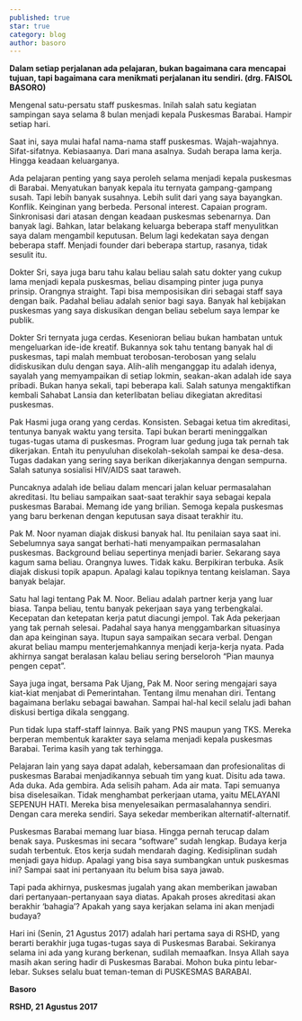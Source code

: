 ```yaml
---
published: true
star: true
category: blog
author: basoro
---
```

**Dalam setiap perjalanan ada pelajaran, bukan bagaimana cara mencapai tujuan, tapi bagaimana cara menikmati perjalanan itu sendiri. (drg. FAISOL BASORO)**

Mengenal satu-persatu staff puskesmas. Inilah salah satu kegiatan sampingan saya selama 8 bulan menjadi kepala Puskesmas Barabai. Hampir setiap hari.

Saat ini, saya mulai hafal nama-nama staff puskesmas. Wajah-wajahnya. Sifat-sifatnya. Kebiasaanya. Dari mana asalnya. Sudah berapa lama kerja. Hingga keadaan keluarganya.

Ada pelajaran penting yang saya peroleh selama menjadi kepala puskesmas di Barabai. Menyatukan banyak kepala itu ternyata gampang-gampang susah. Tapi lebih banyak susahnya. Lebih sulit dari yang saya bayangkan. Konflik. Keinginan yang berbeda. Personal interest. Capaian program. Sinkronisasi dari atasan dengan keadaan puskesmas sebenarnya. Dan banyak lagi. Bahkan, latar belakang keluarga beberapa staff menyulitkan saya dalam mengambil keputusan. Belum lagi kedekatan saya dengan beberapa staff. Menjadi founder dari beberapa startup, rasanya, tidak sesulit itu.

Dokter Sri, saya juga baru tahu kalau beliau salah satu dokter yang cukup lama menjadi kepala puskesmas, beliau disamping pinter juga punya prinsip. Orangnya straight. Tapi bisa memposisikan diri sebagai staff saya dengan baik. Padahal beliau adalah senior bagi saya. Banyak hal kebijakan puskesmas yang saya diskusikan dengan beliau sebelum saya lempar ke publik.

Dokter Sri ternyata juga cerdas. Kesenioran beliau bukan hambatan untuk mengeluarkan ide-ide kreatif. Bukannya sok tahu tentang banyak hal di puskesmas, tapi malah membuat terobosan-terobosan yang selalu didiskusikan dulu dengan saya. Alih-alih menganggap itu adalah idenya, sayalah yang memyampaikan di setiap lokmin, seakan-akan adalah ide saya pribadi. Bukan hanya sekali, tapi beberapa kali. Salah satunya mengaktifkan kembali Sahabat Lansia dan keterlibatan beliau dikegiatan akreditasi puskesmas.

Pak Hasmi juga orang yang cerdas. Konsisten. Sebagai ketua tim akreditasi, tentunya banyak waktu yang tersita. Tapi bukan berarti meninggalkan tugas-tugas utama di puskesmas. Program luar gedung juga tak pernah tak dikerjakan. Entah itu penyuluhan disekolah-sekolah sampai ke desa-desa. Tugas dadakan yang sering saya berikan dikerjakannya dengan sempurna. Salah satunya sosialisi HIV/AIDS saat taraweh.

Puncaknya adalah ide beliau dalam mencari jalan keluar permasalahan akreditasi. Itu beliau sampaikan saat-saat terakhir saya sebagai kepala puskesmas Barabai. Memang ide yang brilian. Semoga kepala puskesmas yang baru berkenan dengan keputusan saya disaat terakhir itu.

Pak M. Noor nyaman diajak diskusi banyak hal. Itu penilaian saya saat ini. Sebelumnya saya sangat berhati-hati menyampaikan permasalahan puskesmas. Background beliau sepertinya menjadi barier. Sekarang saya kagum sama beliau. Orangnya luwes. Tidak kaku. Berpikiran terbuka. Asik diajak diskusi topik apapun. Apalagi kalau topiknya tentang keislaman. Saya banyak belajar.

Satu hal lagi tentang Pak M. Noor. Beliau adalah partner kerja yang luar biasa. Tanpa beliau, tentu banyak pekerjaan saya yang terbengkalai. Kecepatan dan ketepatan kerja patut diacungi jempol. Tak Ada pekerjaan yang tak pernah selesai. Padahal saya hanya menggambarkan situasinya dan apa keinginan saya. Itupun saya sampaikan secara verbal. Dengan akurat beliau mampu menterjemahkannya menjadi kerja-kerja nyata. Pada akhirnya sangat beralasan kalau beliau sering berseloroh “Pian maunya pengen cepat”.

Saya juga ingat, bersama Pak Ujang, Pak M. Noor sering mengajari saya kiat-kiat menjabat di Pemerintahan. Tentang ilmu menahan diri. Tentang bagaimana berlaku sebagai bawahan. Sampai hal-hal kecil selalu jadi bahan diskusi bertiga dikala senggang.

Pun tidak lupa staff-staff lainnya. Baik yang PNS maupun yang TKS. Mereka berperan membentuk karakter saya selama menjadi kepala puskesmas Barabai. Terima kasih yang tak terhingga.

Pelajaran lain yang saya dapat adalah, kebersamaan dan profesionalitas di puskesmas Barabai menjadikannya sebuah tim yang kuat. Disitu ada tawa. Ada duka. Ada gembira. Ada selisih paham. Ada air mata. Tapi semuanya bisa diselesaikan. Tidak menghambat perkerjaan utama, yaitu MELAYANI SEPENUH HATI. Mereka bisa menyelesaikan permasalahannya sendiri. Dengan cara mereka sendiri. Saya sekedar memberikan alternatif-alternatif.

Puskesmas Barabai memang luar biasa. Hingga pernah terucap dalam benak saya. Puskesmas ini secara “software” sudah lengkap. Budaya kerja sudah terbentuk. Etos kerja sudah mendarah daging. Kedisiplinan sudah menjadi gaya hidup. Apalagi yang bisa saya sumbangkan untuk puskesmas ini? Sampai saat ini pertanyaan itu belum bisa saya jawab.

Tapi pada akhirnya, puskesmas jugalah yang akan memberikan jawaban dari pertanyaan-pertanyaan saya diatas. Apakah proses akreditasi akan berakhir ‘bahagia’? Apakah yang saya kerjakan selama ini akan menjadi budaya?

Hari ini (Senin, 21 Agustus 2017) adalah hari pertama saya di RSHD, yang berarti berakhir juga tugas-tugas saya di Puskesmas Barabai. Sekiranya selama ini ada yang kurang berkenan, sudilah memaafkan. Insya Allah saya masih akan sering hadir di Puskesmas Barabai. Mohon buka pintu lebar-lebar. Sukses selalu buat teman-teman di PUSKESMAS BARABAI.


**Basoro**

**RSHD, 21 Agustus 2017**
